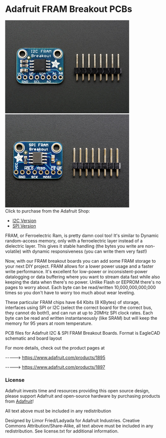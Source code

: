 # Adafruit FRAM Breakout PCBs

<a href="http://www.adafruit.com/products/1895"><img src="assets/1895.jpg?raw=true" width="400px"></a>&nbsp; <a href="http://www.adafruit.com/products/1897"><img src="assets/1897.jpg?raw=true" width="400px"></a><br />
Click to purchase from the Adafruit Shop:
- [I2C Version](https://www.adafruit.com/product/1895)
- [SPI Version](https://www.adafruit.com/product/1897)

FRAM, or Ferroelectric Ram, is pretty damn cool too! It's similar to Dynamic random-access memory, only with a ferroelectric layer instead of a dielectric layer. This gives it stable handling (the bytes you write are non-volatile) with dynamic responsiveness (you can write them very fast!)

Now, with our FRAM breakout boards you can add some FRAM storage to your next DIY project. FRAM allows for a lower power usage and a faster write performance. It's excellent for low-power or inconsistent-power datalogging or data buffering where you want to stream data fast while also keeping the data when there's no power. Unlike Flash or EEPROM there's no pages to worry about. Each byte can be read/written 10,000,000,000,000 times so you don't have to worry too much about wear leveling.

These particular FRAM chips have 64 Kbits (8 KBytes) of storage, interfaces using SPI or I2C (select the correct board for the correct bus, they cannot do both!), and can run at up to 20MHz SPI clock rates. Each byte can be read and written instantaneously (like SRAM) but will keep the memory for 95 years at room temperature.

PCB files for Adafruit I2C &amp; SPI FRAM Breakout Boards. 
Format is EagleCAD schematic and board layout

For more details, check out the product pages at

-----> https://www.adafruit.com/products/1895

-----> https://www.adafruit.com/products/1897

### License

Adafruit invests time and resources providing this open source design, please support Adafruit and open-source hardware by purchasing products from [Adafruit](https://www.adafruit.com)!

All text above must be included in any redistribution

Designed by Limor Fried/Ladyada for Adafruit Industries.
Creative Commons Attribution/Share-Alike, all text above must be included in any redistribution. 
See license.txt for additional information.

